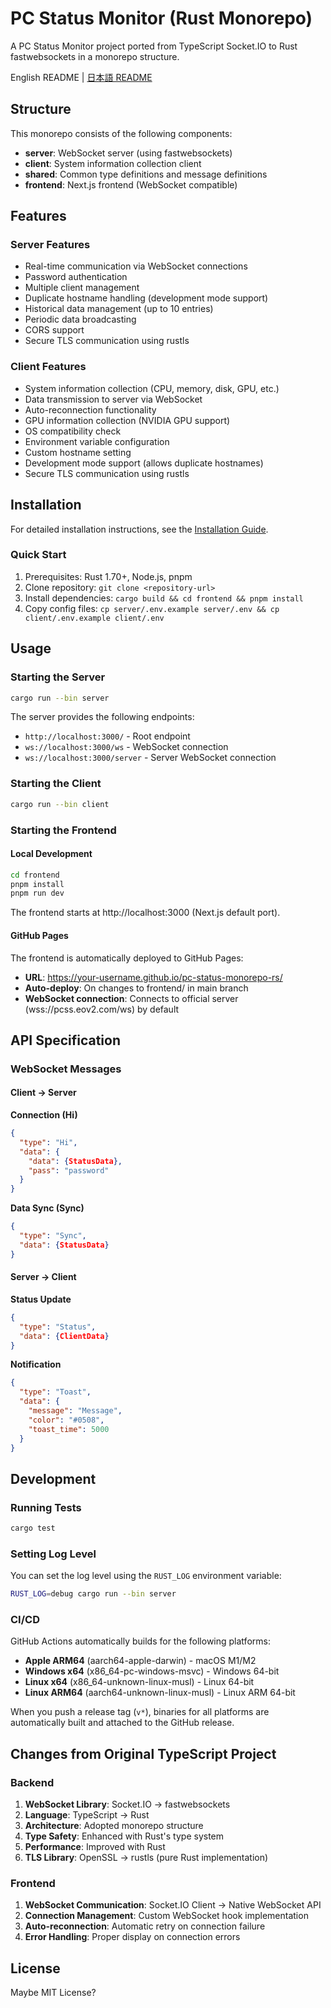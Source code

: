 # PC Status Monitor (Rust Monorepo)

A PC Status Monitor project ported from TypeScript Socket.IO to Rust fastwebsockets in a monorepo structure.

English README | [日本語 README](README.md)

## Structure

This monorepo consists of the following components:

- **server**: WebSocket server (using fastwebsockets)
- **client**: System information collection client
- **shared**: Common type definitions and message definitions
- **frontend**: Next.js frontend (WebSocket compatible)

## Features

### Server Features
- Real-time communication via WebSocket connections
- Password authentication
- Multiple client management
- Duplicate hostname handling (development mode support)
- Historical data management (up to 10 entries)
- Periodic data broadcasting
- CORS support
- Secure TLS communication using rustls

### Client Features
- System information collection (CPU, memory, disk, GPU, etc.)
- Data transmission to server via WebSocket
- Auto-reconnection functionality
- GPU information collection (NVIDIA GPU support)
- OS compatibility check
- Environment variable configuration
- Custom hostname setting
- Development mode support (allows duplicate hostnames)
- Secure TLS communication using rustls

## Installation

For detailed installation instructions, see the [Installation Guide](INSTALL_en.md).

### Quick Start

1. Prerequisites: Rust 1.70+, Node.js, pnpm
2. Clone repository: `git clone <repository-url>`
3. Install dependencies: `cargo build && cd frontend && pnpm install`
4. Copy config files: `cp server/.env.example server/.env && cp client/.env.example client/.env`

## Usage

### Starting the Server

```bash
cargo run --bin server
```

The server provides the following endpoints:
- `http://localhost:3000/` - Root endpoint
- `ws://localhost:3000/ws` - WebSocket connection
- `ws://localhost:3000/server` - Server WebSocket connection

### Starting the Client

```bash
cargo run --bin client
```

### Starting the Frontend

#### Local Development
```bash
cd frontend
pnpm install
pnpm run dev
```

The frontend starts at http://localhost:3000 (Next.js default port).

#### GitHub Pages
The frontend is automatically deployed to GitHub Pages:
- **URL**: https://your-username.github.io/pc-status-monorepo-rs/
- **Auto-deploy**: On changes to frontend/ in main branch
- **WebSocket connection**: Connects to official server (wss://pcss.eov2.com/ws) by default

## API Specification

### WebSocket Messages

#### Client → Server

**Connection (Hi)**
```json
{
  "type": "Hi",
  "data": {
    "data": {StatusData},
    "pass": "password"
  }
}
```

**Data Sync (Sync)**
```json
{
  "type": "Sync",
  "data": {StatusData}
}
```

#### Server → Client

**Status Update**
```json
{
  "type": "Status",
  "data": {ClientData}
}
```

**Notification**
```json
{
  "type": "Toast",
  "data": {
    "message": "Message",
    "color": "#0508",
    "toast_time": 5000
  }
}
```

## Development

### Running Tests

```bash
cargo test
```

### Setting Log Level

You can set the log level using the `RUST_LOG` environment variable:
```bash
RUST_LOG=debug cargo run --bin server
```

### CI/CD

GitHub Actions automatically builds for the following platforms:

- **Apple ARM64** (aarch64-apple-darwin) - macOS M1/M2
- **Windows x64** (x86_64-pc-windows-msvc) - Windows 64-bit
- **Linux x64** (x86_64-unknown-linux-musl) - Linux 64-bit
- **Linux ARM64** (aarch64-unknown-linux-musl) - Linux ARM 64-bit

When you push a release tag (`v*`), binaries for all platforms are automatically built and attached to the GitHub release.

## Changes from Original TypeScript Project

### Backend
1. **WebSocket Library**: Socket.IO → fastwebsockets
2. **Language**: TypeScript → Rust
3. **Architecture**: Adopted monorepo structure
4. **Type Safety**: Enhanced with Rust's type system
5. **Performance**: Improved with Rust
6. **TLS Library**: OpenSSL → rustls (pure Rust implementation)

### Frontend
1. **WebSocket Communication**: Socket.IO Client → Native WebSocket API
2. **Connection Management**: Custom WebSocket hook implementation
3. **Auto-reconnection**: Automatic retry on connection failure
4. **Error Handling**: Proper display on connection errors

## License

Maybe MIT License?
